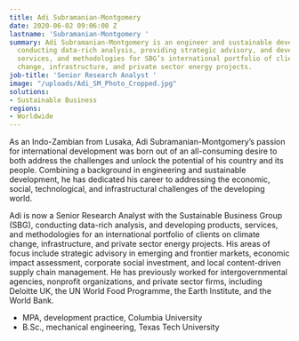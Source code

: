 ```yaml
---
title: Adi Subramanian-Montgomery
date: 2020-06-02 09:06:00 Z
lastname: 'Subramanian-Montgomery '
summary: Adi Subramanian-Montgomery is an engineer and sustainable development professional,
  conducting data-rich analysis, providing strategic advisory, and developing products,
  services, and methodologies for SBG’s international portfolio of clients on climate
  change, infrastructure, and private sector energy projects.
job-title: 'Senior Research Analyst '
image: "/uploads/Adi_SM_Photo_Cropped.jpg"
solutions:
- Sustainable Business
regions:
- Worldwide
---
```


As an Indo-Zambian from Lusaka, Adi Subramanian-Montgomery’s passion for international development was born out of an all-consuming desire to both address the challenges and unlock the potential of his country and its people. Combining a background in engineering and sustainable development, he has dedicated his career to addressing the economic, social, technological, and infrastructural challenges of the developing world.

Adi is now a Senior Research Analyst with the Sustainable Business Group (SBG), conducting data-rich analysis, and developing products, services, and methodologies for an international portfolio of clients on climate change, infrastructure, and private sector energy projects. His areas of focus include strategic advisory in emerging and frontier markets, economic impact assessment, corporate social investment, and local content-driven supply chain management. He has previously worked for intergovernmental agencies, nonprofit organizations, and private sector firms, including Deloitte UK, the UN World Food Programme, the Earth Institute, and the World Bank.

* MPA, development practice, Columbia University  
* B.Sc., mechanical engineering, Texas Tech University